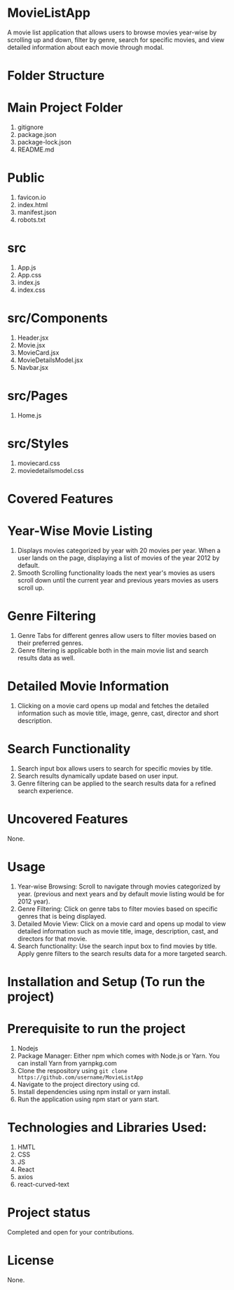 # MovieListApp

A movie list application that allows users to browse movies year-wise by scrolling up and down, filter by genre, search for specific movies, and view detailed information about each movie through modal.

# Folder Structure
# Main Project Folder
 1. gitignore
 2. package.json
 3. package-lock.json
 4. README.md

# Public
 1. favicon.io
 2. index.html
 3. manifest.json
 4. robots.txt

# src
 1. App.js
 2. App.css
 3. index.js
 4. index.css

# src/Components
  1. Header.jsx
  2. Movie.jsx
  3. MovieCard.jsx
  4. MovieDetailsModel.jsx
  5. Navbar.jsx

# src/Pages
  1. Home.js

# src/Styles
  1. moviecard.css
  2. moviedetailsmodel.css

# Covered Features
# Year-Wise Movie Listing
 1. Displays movies categorized by year with 20 movies per year. When a user lands on the page, displaying a list of movies of the year 2012 by default.
 2. Smooth Scrolling functionality loads the next year's movies as users scroll down until the current year and previous years movies as users scroll up.

# Genre Filtering
1. Genre Tabs for different genres allow users to filter movies based on their preferred genres.
2. Genre filtering is applicable both in the main movie list and search results data as well.

# Detailed Movie Information
1. Clicking on a movie card opens up modal and fetches the detailed information such as movie title, image, genre, cast, director and short description.

# Search Functionality
1. Search input box allows users to search for specific movies by title.
2. Search results dynamically update based on user input.
3. Genre filtering can be applied to the search results data for a refined search experience.

# Uncovered Features
  None.

# Usage
1. Year-wise Browsing: Scroll to navigate through movies categorized by year. (previous and next years and by default movie listing would be for 2012 year).
2. Genre Filtering: Click on genre tabs to filter movies based on specific genres that is being displayed.
3. Detailed Movie View: Click on a movie card and opens up modal to view detailed information such as movie title, image, description, cast, and directors for that movie.
4. Search functionality: Use the search input box to find movies by title. Apply genre filters to the search results data for a more targeted search.

# Installation and Setup (To run the project)
   # Prerequisite to run the project
   1. Nodejs
   2. Package Manager: Either npm which comes with Node.js or Yarn. You can install Yarn from yarnpkg.com
1. Clone the respository using `git clone https://github.com/username/MovieListApp`
2. Navigate to the project directory using cd.
3. Install dependencies using npm install or yarn install.
4. Run the application using npm start or yarn start.

# Technologies and Libraries Used:
1. HMTL
2. CSS
3. JS
4. React
5. axios
6. react-curved-text

# Project status
Completed and open for your contributions.

# License
  None.
